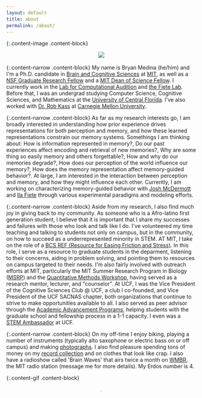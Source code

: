 ```yaml
---
layout: default
title: about
permalink: /about/
---
```


{:.content-image .content-block}
<figure><center>
  <img width="400" src="/images/000415670002.jpg" data-action="zoom"/>
</center></figure>

{:.content-narrow .content-block}
My name is Bryan Medina (he/him) and I'm a Ph.D. candidate in [Brain and Cognitive Sciences](https://bcs.mit.edu/) at [MIT](http://web.mit.edu/), as well as a [NSF Graduate Research Fellow](https://www.nsfgrfp.org/resources/about-grfp/) and a [MIT Dean of Science Fellow](https://science.mit.edu/about/awards/deans-fellowship-program/). I currently work in the [Lab for Computational Audition](http://mcdermottlab.mit.edu/) and [the Fiete Lab](https://fietelab.mit.edu). Before that, I was an undergrad studying Computer Science, Cognitive Sciences, and Mathematics at the [University of Central Florida](https://www.ucf.edu/). I've also worked with [Dr. Rob Kass](https://www.stat.cmu.edu/~kass/) at [Carnegie Mellon University](https://www.cmu.edu/).

{:.content-narrow .content-block}
As far as my research interests go, I am broadly interested in understanding how prior experience drives representations for both perception and memory, and how these learned representations constrain our memory systems. Somethings I am thinking about: How is information represented in memory?, Do our past experiences affect encoding and retrieval of new memories?, Why are some thing so easily memory and others forgettable?, How and why do our memories degrade?, How does our perception of the world influence our memory?, How does the memory representation affect memory-guided behavior?. At large, I am interested in the interaction between perception and memory, and how they might influence each other. Currently, I am working on characterizing memory-guided behavior with [Josh McDermott](http://web.mit.edu/jhm/www/) and [Ila Fiete](https://fietelab.mit.edu/people/) through various experimental paradigms and modeling efforts.

{:.content-narrow .content-block}
Aside from my research, I also find much joy in giving back to my community. As someone who is a Afro-latino first generation student, I believe that it is important that I share my successes and failures with those who look and talk like I do. I've volunteered my time teaching and talking to students not only on campus, but in the community, on how to succeed as a underrepresented minority in STEM. AT MIT, I take on the role of a [BCS REF (Resource for Easing Friction and Stress)](https://bcsrefs.mit.edu). In this role, I serve as a resource to graduate students in the deparment, listening to their concerns, aiding in problem solving, and pointing them to resources on campus targeted to their needs. I'm also fairly involved with outreach efforts at MIT, particularly the MIT Summer Research Program in Biology ([MSRP](https://biology.mit.edu/program-details-bsg-msrp-bio/)) and the [Quantitative Methods Workshop](https://biology.mit.edu/outreach/quantitative-methods-workshop/), having served as a research mentor, lecturer, and "counselor". At UCF, I was the Vice President of the Cognitive Sciences Club @ UCF, a club I co-founded, and Vice President of the UCF SACNAS chapter, both organizations that continue to strive to make opportunities available to all. I also served as peer advisor through the [Academic Advancement Programs](https://academicsuccess.ucf.edu/aap/), helping students with the graduate school and fellowship process in a 1-1 capacity. I even was a [STEM Ambassador](https://stem.ucf.edu/stem-programs-at-ucf/stem-ambassadors/) at UCF. 

{:.content-narrow .content-block}
On my off-time I enjoy biking, playing a number of instruments (typically alto saxophone or electric bass on or off campus) and making [photographs](https://www.instagram.com/by_bjm/). I also find pleasure spending tons of money on my [record collection](https://www.discogs.com/user/bj_medina/collection?page=1&limit=100&header=1&layout=big) and on clothes that look like crap. I also have a radioshow called 'Brain Waves' that airs twice a month on [WMBR](https://wmbr.org/), the MIT radio station (message me for more details). My Erdos number is 4. 

{:.content-gif .content-block}
<figure><center>
  <img width="2" src="/images/BCS.gif" />
</center></figure>
